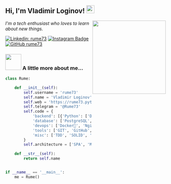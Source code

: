 <h2> Hi, I'm Vladimir Loginov! <img src="https://media.giphy.com/media/hvRJCLFzcasrR4ia7z/giphy.gif" width="25px"></h2>
<img align='right' src="https://media.giphy.com/media/M9gbBd9nbDrOTu1Mqx/giphy.gif" width="230">
<p><em> I'm a tech enthusiast who loves to learn about new things. </em></p>

[![Linkedin: rume73](https://img.shields.io/badge/-rume73-blue?style=flat-square&logo=Linkedin&logoColor=white&link=https:https://www.linkedin.com/in/rume73/)](https://www.linkedin.com/in/rume73/)
[![Instagram Badge](https://img.shields.io/badge/-vladimirumi-E4405F.svg?style=flat-square&logo=Instagram&logoColor=white&link=https://www.instagram.com/vladimirumi/)](https://www.instagram.com/vladimirumi/)
[![GitHub rume73](https://img.shields.io/github/followers/rume73?label=follow&style=social)](https://github.com/rume73)


### <img src="https://media.giphy.com/media/VgCDAzcKvsR6OM0uWg/giphy.gif" width="50"> A little more about me...  


```python
class Rume:

    def __init__(self):
        self.username = 'rume73'
        self.name = 'Vladimir Loginov'
        self.web = 'https://rume73.pythonanywhere.com/'
        self.telegram = '@Rume73'
        self.code = {
            'backend': [{'Python': ['Django', 'DRF']}, 'C#'],
            'database': ['PostgreSQL', 'SQLite3'],
            'devops': ['Docker🐳', 'Nginx', 'GitHub Actions', 'AWS', 'Heroku'],
            'tools': ['GIT', 'GitHub', 'GitLab', 'Pandas', 'Jupyter notebook'],
            'misc': ['TDD', 'SOLID', 'Linux', 'telegram-bot']
        }
        self.architecture = ['SPA', 'MVC', 'Serverless', 'microservices']

    def __str__(self):
        return self.name


if __name__ == '__main__':
    me = Rume()

```
